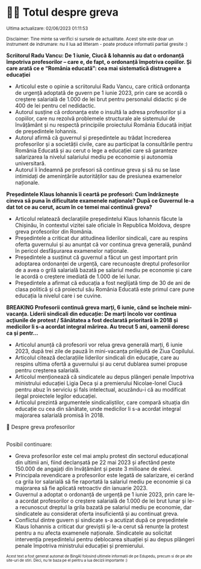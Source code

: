 # 👩‍🏫 Totul despre greva
<sub>Ultima actualizare: 02/06/2023 01:11:53</sub>

<sub>Disclaimer: Tine minte sa verifici si sursele de actualitate. Acest site este doar un instrument de indrumare: nu il lua ad litteram - poate produce informatii partial gresite :)</sub>

**Scriitorul Radu Vancu: De 1 iunie, Ciucă & Iohannis au dat o ordonanță împotriva profesorilor – care e, de fapt, o ordonanță împotriva copiilor. Și care arată ce e “România educată”: cea mai sistematică distrugere a educației**

- Articolul este o opinie a scriitorului Radu Vancu, care critică ordonanța de urgență adoptată de guvern pe 1 iunie 2023, prin care se acordă o creștere salarială de 1.000 de lei brut pentru personalul didactic și de 400 de lei pentru cel nedidactic.
- Autorul susține că ordonanța este o insultă la adresa profesorilor și a copiilor, care nu rezolvă problemele structurale ale sistemului de învățământ și nu respectă principiile proiectului România Educată inițiat de președintele Iohannis.
- Autorul afirmă că guvernul și președintele au trădat încrederea profesorilor și a societății civile, care au participat la consultările pentru România Educată și au cerut o lege a educației care să garanteze salarizarea la nivelul salariului mediu pe economie și autonomia universitară.
- Autorul îi îndeamnă pe profesori să continue greva și să nu se lase intimidați de amenințările autorităților sau de presiunea examenelor naționale.

**Președintele Klaus Iohannis îi ceartă pe profesori: Cum îndrăznește cineva să puna în dificultate examenele naționale? După ce Guvernul le-a dat tot ce au cerut, acum în ce temei mai continuă greva?**

- Articolul relatează declarațiile președintelui Klaus Iohannis făcute la Chișinău, în contextul vizitei sale oficiale în Republica Moldova, despre greva profesorilor din România.
- Președintele a criticat dur atitudinea liderilor sindicali, care au respins oferta guvernului și au anunțat că vor continua greva generală, punând în pericol desfășurarea examenelor naționale.
- Președintele a susținut că guvernul a făcut un gest important prin adoptarea ordonanței de urgență, care recunoaște dreptul profesorilor de a avea o grilă salarială bazată pe salariul mediu pe economie și care le acordă o creștere imediată de 1.000 de lei lunar.
- Președintele a afirmat că educația a fost neglijată timp de 30 de ani de clasa politică și că proiectul său România Educată este primul care pune educația la nivelul care i se cuvine.

**BREAKING Profesorii continuă greva marți, 6 iunie, când se încheie mini-vacanța. Liderii sindicali din educație: De marți încolo vor continua acțiunile de protest / Sănătatea a fost declarată prioritară în 2018 și medicilor li s-a acordat integral mărirea. Au trecut 5 ani, oamenii doresc ca și pentr...**

- Articolul anunță că profesorii vor relua greva generală marți, 6 iunie 2023, după trei zile de pauză în mini-vacanța prilejuită de Ziua Copilului.
- Articolul citează declarațiile liderilor sindicali din educație, care au respins ultima ofertă a guvernului și au cerut dublarea sumei propuse pentru creșterea salarială.
- Articolul menționează că sindicatele au depus plângeri penale împotriva ministrului educației Ligia Deca și a premierului Nicolae-Ionel Ciucă pentru abuz în serviciu și fals intelectual, acuzându-i că au modificat ilegal proiectele legilor educației.
- Articolul prezintă argumentele sindicaliștilor, care compară situația din educație cu cea din sănătate, unde medicilor li s-a acordat integral majorarea salarială promisă în 2018.

🏫 Despre greva profesorilor
##

Posibil continuare:

- Greva profesorilor este cel mai amplu protest din sectorul educațional din ultimii ani, fiind declanșată pe 22 mai 2023 și afectând peste 150.000 de angajați din învățământ și peste 3 milioane de elevi.
- Principala revendicare a profesorilor este legată de salarizare, ei cerând ca grila lor salarială să fie raportată la salariul mediu pe economie și ca majorarea să fie aplicată retroactiv din ianuarie 2023.
- Guvernul a adoptat o ordonanță de urgență pe 1 iunie 2023, prin care le-a acordat profesorilor o creștere salarială de 1.000 de lei brut lunar și le-a recunoscut dreptul la grila bazată pe salariul mediu pe economie, dar sindicatele au considerat oferta insuficientă și au continuat greva.
- Conflictul dintre guvern și sindicate s-a acutizat după ce președintele Klaus Iohannis a criticat dur greviștii și le-a cerut să renunțe la protest pentru a nu afecta examenele naționale. Sindicatele au solicitat intervenția președintelui pentru deblocarea situației și au depus plângeri penale împotriva ministrului educației și premierului.


<sub><sub>Acest text a fost generat automat de BingAI folosind ultimele informatii de pe Edupedu, precum si de pe alte site-uri de stiri. Deci, nu te baza pe el pentru a lua decizii importante :)</sub></sub>